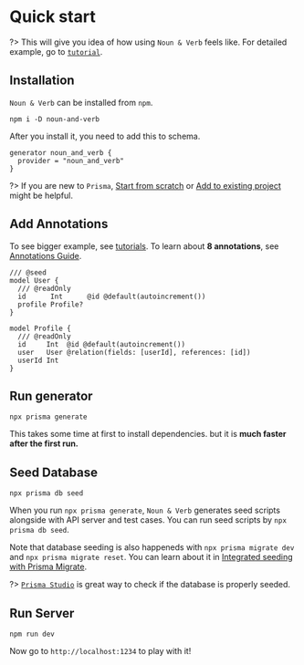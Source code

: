 # Quick start

?> This will give you idea of how using `Noun & Verb` feels like. For detailed
example, go to [`tutorial`](getting-started/tutorials.md).

## Installation

`Noun & Verb` can be installed from `npm`.

```
npm i -D noun-and-verb
```

After you install it, you need to add this to schema.

```prisma
generator noun_and_verb {
  provider = "noun_and_verb"
}
```

?> If you are new to `Prisma`,
[Start from scratch](https://www.prisma.io/docs/getting-started/setup-prisma/start-from-scratch)
or
[Add to existing project](https://www.prisma.io/docs/getting-started/setup-prisma/add-to-existing-project)
might be helpful.

## Add Annotations

To see bigger example, see [tutorials](getting-started/tutorials.md). To learn
about **8 annotations**, see [Annotations Guide](guides/annotations.md).

```prisma
/// @seed
model User {
  /// @readOnly
  id      Int      @id @default(autoincrement())
  profile Profile?
}

model Profile {
  /// @readOnly
  id     Int  @id @default(autoincrement())
  user   User @relation(fields: [userId], references: [id])
  userId Int 
}
```

## Run generator

```
npx prisma generate
```

This takes some time at first to install dependencies. but it is **much faster
after the first run.**

## Seed Database

```
npx prisma db seed
```

When you run `npx prisma generate`, `Noun & Verb` generates seed scripts
alongside with API server and test cases. You can run seed scripts by
`npx prisma db seed`.

Note that database seeding is also happeneds with `npx prisma migrate dev` and
`npx prisma migrate reset`. You can learn about it in
[Integrated seeding with Prisma Migrate](https://www.prisma.io/docs/guides/database/seed-database#integrated-seeding-with-prisma-migrate).

?> [`Prisma Studio`](https://www.prisma.io/studio) is great way to check if the
database is properly seeded.

## Run Server

```
npm run dev
```

Now go to `http://localhost:1234` to play with it!
